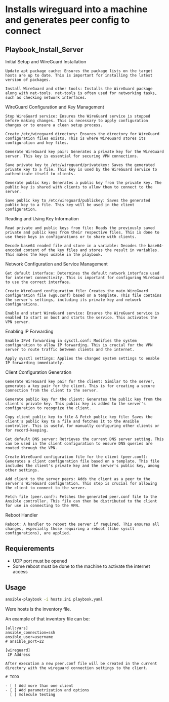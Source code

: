 # Installs wireguard into a machine and generates peer config to connect

## Playbook_Install_Server
Initial Setup and WireGuard Installation

    Update apt package cache: Ensures the package lists on the target hosts are up to date. This is important for installing the latest version of packages.

    Install WireGuard and other tools: Installs the WireGuard package along with net-tools. net-tools is often used for networking tasks, such as checking network interfaces.

WireGuard Configuration and Key Management

    Stop WireGuard service: Ensures the WireGuard service is stopped before making changes. This is necessary to apply configuration changes or to ensure a clean setup process.

    Create /etc/wireguard directory: Ensures the directory for WireGuard configuration files exists. This is where WireGuard stores its configuration and key files.

    Generate WireGuard key pair: Generates a private key for the WireGuard server. This key is essential for securing VPN connections.

    Save private key to /etc/wireguard/privatekey: Saves the generated private key to a file. This key is used by the WireGuard service to authenticate itself to clients.

    Generate public key: Generates a public key from the private key. The public key is shared with clients to allow them to connect to the server.

    Save public key to /etc/wireguard/publickey: Saves the generated public key to a file. This key will be used in the client configuration.

Reading and Using Key Information

    Read private and public keys from file: Reads the previously saved private and public keys from their respective files. This is done to use these keys in configurations or to share with clients.

    Decode base64 readed file and store in a variable: Decodes the base64-encoded content of the key files and stores the result in variables. This makes the keys usable in the playbook.

Network Configuration and Service Management

    Get default interface: Determines the default network interface used for internet connectivity. This is important for configuring WireGuard to use the correct interface.

    Create WireGuard configuration file: Creates the main WireGuard configuration file (wg0.conf) based on a template. This file contains the server's settings, including its private key and network configurations.

    Enable and start WireGuard service: Ensures the WireGuard service is enabled to start on boot and starts the service. This activates the VPN server.

Enabling IP Forwarding

    Enable IPv4 forwarding in sysctl.conf: Modifies the system configuration to allow IP forwarding. This is crucial for the VPN server to route traffic between clients and the internet.

    Apply sysctl settings: Applies the changed system settings to enable IP forwarding immediately.

Client Configuration Generation

    Generate WireGuard key pair for the client: Similar to the server, generates a key pair for the client. This is for creating a secure connection from the client to the server.

    Generate public key for the client: Generates the public key from the client's private key. This public key is added to the server's configuration to recognize the client.

    Copy client public key to file & Fetch public key file: Saves the client's public key to a file and fetches it to the Ansible controller. This is useful for manually configuring other clients or for record-keeping.

    Get default DNS server: Retrieves the current DNS server setting. This can be used in the client configuration to ensure DNS queries are routed through the VPN.

    Create WireGuard configuration file for the client (peer.conf): Generates a client configuration file based on a template. This file includes the client's private key and the server's public key, among other settings.

    Add client to the server peers: Adds the client as a peer to the server's WireGuard configuration. This step is crucial for allowing the client to connect to the server.

    Fetch file (peer.conf): Fetches the generated peer.conf file to the Ansible controller. This file can then be distributed to the client for use in connecting to the VPN.

Reboot Handler

    Reboot: A handler to reboot the server if required. This ensures all changes, especially those requiring a reboot (like sysctl configurations), are applied.

## Requierements

- UDP port must be opened
- Some reboot must be done to the machine to activate the internet access

## Usage

```bash
ansible-playbook -i hosts.ini playbook.yaml
```

Were hosts is the inventory file.

An example of that inventory file can be:

```
[all:vars]
ansible_connection=ssh
ansible_user=username
# ansible_port=22

[wireguard]
 IP Address

After execution a new peer.conf file will be created in the current directory with the wireguard connection settings to the client.

# TODO

- [ ] Add more than one client
- [ ] Add parametrization and options
  [ ] molecule testing



